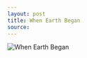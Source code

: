```yaml
---
layout: post
title: When Earth Began 
source:
---
```


![When Earth Began](/img/history-of-earth-geology.png)

